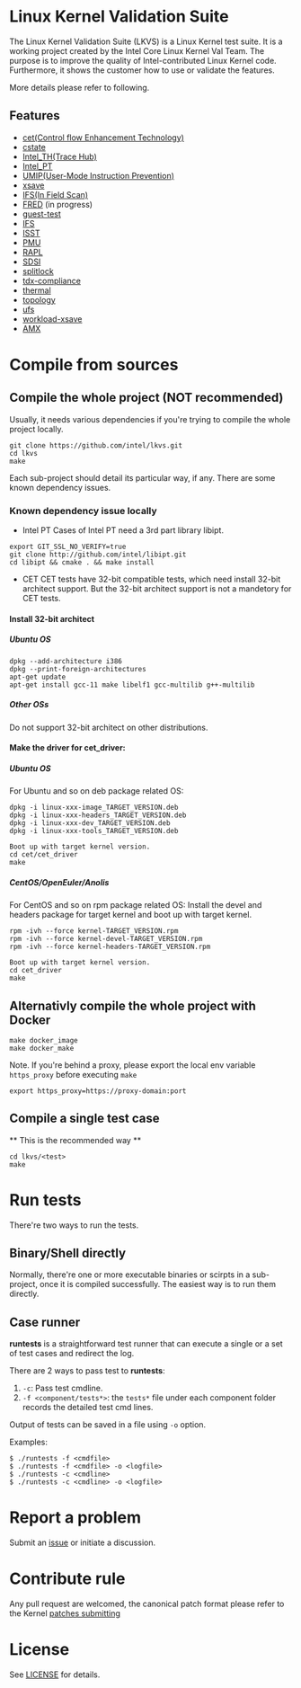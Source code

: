 # Linux Kernel Validation Suite

The Linux Kernel Validation Suite (LKVS) is a Linux Kernel test suite. It is a working project created by the Intel Core Linux Kernel Val Team.
The purpose is to improve the quality of Intel-contributed Linux Kernel code. Furthermore, it shows the customer how to use or validate the features.

More details please refer to following.

## Features
  * [cet(Control flow Enhancement Technology)](cet/README.md)
  * [cstate](cstate/README.md)
  * [Intel_TH(Trace Hub)](th/README.md)
  * [Intel_PT](pt/README.md)
  * [UMIP(User-Mode Instruction Prevention)](umip/README.md)
  * [xsave](xsave/README.md)
  * [IFS(In Field Scan)](ifs/README.md)
  * [FRED](fred/README.md) (in progress)
  * [guest-test](guest-test/README.md)
  * [IFS](ifs/README.md)
  * [ISST](isst/README.md)
  * [PMU](pmu/README.md)
  * [RAPL](rapl/README.md)
  * [SDSI](sdsi/README.md)
  * [splitlock](splitlock/README.md)
  * [tdx-compliance](tdx-compliance/README.md)
  * [thermal](thermal/README.md)
  * [topology](topology/README.md)
  * [ufs](ufs/README.md)
  * [workload-xsave](workload-xsave/README.md)
  * [AMX](state-components-validation-utilities/amx/README.md)

# Compile from sources
## Compile the whole project (NOT recommended)

Usually, it needs various dependencies if you're trying to compile the whole project locally.
```
git clone https://github.com/intel/lkvs.git
cd lkvs
make
```

Each sub-project should detail its particular way, if any. There are some known dependency issues.
### Known dependency issue locally
* Intel PT
Cases of Intel PT need a 3rd part library libipt.
```
export GIT_SSL_NO_VERIFY=true
git clone http://github.com/intel/libipt.git
cd libipt && cmake . && make install
```

* CET
CET tests have 32-bit compatible tests, which need install 32-bit architect support. But the 32-bit architect support is not a mandetory for CET tests.

#### Install 32-bit architect
##### Ubuntu OS
```
dpkg --add-architecture i386
dpkg --print-foreign-architectures
apt-get update
apt-get install gcc-11 make libelf1 gcc-multilib g++-multilib
```
##### Other OSs
Do not support 32-bit architect on other distributions.

#### Make the driver for cet_driver:
##### Ubuntu OS
For Ubuntu and so on deb package related OS:
```
dpkg -i linux-xxx-image_TARGET_VERSION.deb
dpkg -i linux-xxx-headers_TARGET_VERSION.deb
dpkg -i linux-xxx-dev_TARGET_VERSION.deb
dpkg -i linux-xxx-tools_TARGET_VERSION.deb

Boot up with target kernel version.
cd cet/cet_driver
make
```

##### CentOS/OpenEuler/Anolis
For CentOS and so on rpm package related OS:
Install the devel and headers package for target kernel and boot up
with target kernel.
```
rpm -ivh --force kernel-TARGET_VERSION.rpm
rpm -ivh --force kernel-devel-TARGET_VERSION.rpm
rpm -ivh --force kernel-headers-TARGET_VERSION.rpm

Boot up with target kernel version.
cd cet_driver
make
```

## Alternativly compile the whole project with Docker
```
make docker_image
make docker_make
```
Note. If you're behind a proxy, please export the local env variable `https_proxy` before executing `make`
```
export https_proxy=https://proxy-domain:port
```
## Compile a single test case
** This is the recommended way **

```
cd lkvs/<test>
make
```

# Run tests

There're two ways to run the tests.

## Binary/Shell directly

Normally, there're one or more executable binaries or scirpts in a sub-project, once it is compiled successfully. The easiest way is to run them directly.

## Case runner

**runtests** is a straightforward test runner that can execute a single or a set of test cases and redirect the log.

There are 2 ways to pass test to **runtests**:
  1. `-c`: Pass test cmdline.
  2. `-f <component/tests*>`: the `tests*` file under each component folder records the detailed test cmd lines.

Output of tests can be saved in a file using `-o` option.

Examples:

```
$ ./runtests -f <cmdfile>
$ ./runtests -f <cmdfile> -o <logfile>
$ ./runtests -c <cmdline>
$ ./runtests -c <cmdline> -o <logfile>
```

# Report a problem

Submit an [issue](https://github.com/intel/lkvs/issues) or initiate a discussion.

# Contribute rule

Any pull request are welcomed, the canonical patch format please refer to the Kernel [patches submitting](https://www.kernel.org/doc/html/latest/process/submitting-patches.html)

# License

See [LICENSE](https://github.com/intel/lkvs/blob/main/LICENSE) for details.
